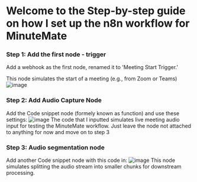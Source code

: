 # Welcome to the Step-by-step guide on how I set up the n8n workflow for MinuteMate

### Step 1: Add the first node - trigger

Add a webhook as the first node, renamed it to 'Meeting Start Trigger.'

This node simulates the start of a meeting (e.g., from Zoom or Teams)
![image](https://github.com/user-attachments/assets/c7db5350-70de-469d-bf4a-dcee7d4c54ac)

### Step 2: Add Audio Capture Node

Add the Code snippet node (formely known as function) and use these settings:
![image](https://github.com/user-attachments/assets/2a04d3dc-5621-4c42-85af-d593b45a6d92)
The code that I inputted simulates live meeting audio input for testing the MinuteMate workflow. Just leave the node not attached to anything for now and move on to step 3

### Step 3: Audio segmentation node

Add another Code snippet node with this code in:
![image](https://github.com/user-attachments/assets/1567fb46-81c6-4392-a1e2-18d7dbf4a0fa)
This node simulates splitting the audio stream into smaller chunks for downstream processing.
